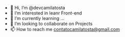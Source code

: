- 👋 Hi, I’m @devcamilatosta
- 👀 I’m interested in leanr Front-end
- 🌱 I’m currently learning ...
- 💞️ I’m looking to collaborate on Projects
- 📫 How to reach me contatocamilatosta@gmail.com

<!---
devcamilatosta/devcamilatosta is a ✨ special ✨ repository because its `README.md` (this file) appears on your GitHub profile.
You can click the Preview link to take a look at your changes.
--->
